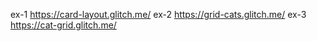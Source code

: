 ex-1 https://card-layout.glitch.me/
ex-2 https://grid-cats.glitch.me/
ex-3 https://cat-grid.glitch.me/